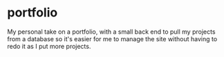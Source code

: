 # portfolio
My personal take on a portfolio, with a small back end to pull my projects from a database so it's easier for me to manage the site without having to redo it as I put more projects.
